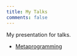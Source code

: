 ```yaml
---
title: My Talks
comments: false
---
```


My presentation for talks.

- [Metaprogramming](http://netcan.github.io/presentation/metaprogramming)
